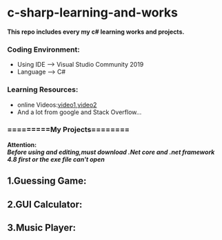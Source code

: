 # c-sharp-learning-and-works
**This repo includes every my c# learning works  and projects.**
### Coding Environment:
- Using IDE --> Visual Studio Community 2019
- Language --> C#  
### Learning Resources:
- online Videos:[video1](https://www.youtube.com/watch?v=-KFOqH73XFk&list=PLbXghSoQcLZtWqTA8q1NsByVpINoROHHe&ab_channel=%E5%B0%8F%E5%B1%B1%E7%9A%84%E6%95%99%E5%AD%B8%E5%B9%B3%E5%8F%B0),[video2](https://www.youtube.com/watch?v=GhQdlIFylQ8&t=262s&ab_channel=freeCodeCamp.org)
- And a lot from google and Stack Overflow...
### =========My Projects========
**Attention:  
*Before using and editing,must download .Net core and .net framework 4.8 first or the exe file can't open***
## 1.Guessing Game:
## 2.GUI Calculator:
## 3.Music Player:


